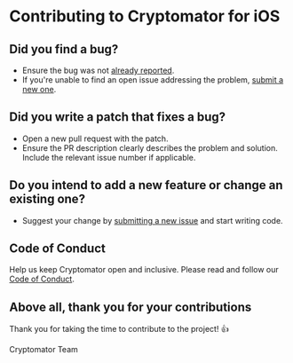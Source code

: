 # Contributing to Cryptomator for iOS

## Did you find a bug?

- Ensure the bug was not [already reported](https://github.com/cryptomator/ios/issues).
- If you're unable to find an open issue addressing the problem, [submit a new one](https://github.com/cryptomator/ios/issues/new).

## Did you write a patch that fixes a bug?

- Open a new pull request with the patch.
- Ensure the PR description clearly describes the problem and solution. Include the relevant issue number if applicable.

## Do you intend to add a new feature or change an existing one?

- Suggest your change by [submitting a new issue](https://github.com/cryptomator/ios/issues/new) and start writing code.

## Code of Conduct

Help us keep Cryptomator open and inclusive. Please read and follow our [Code of Conduct](CODE_OF_CONDUCT.md).

## Above all, thank you for your contributions

Thank you for taking the time to contribute to the project! :+1:

Cryptomator Team
